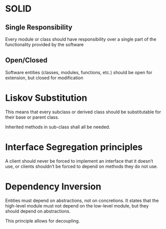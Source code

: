 # SOLID

## Single Responsibility
Every module or class should have responsibility over a single part of the functionality provided by the software

## Open/Closed
Software entities (classes, modules, functions, etc.) should be open for extension, but closed for modification

# Liskov Substitution
This means that every subclass or derived class should be substitutable for their base or parent class.

Inherited methods in sub-class shall all be needed.

# Interface Segregation principles
A client should never be forced to implement an interface that it doesn’t use, or clients shouldn’t be forced to depend on methods they do not use.

# Dependency Inversion
Entities must depend on abstractions, not on concretions. It states that the high-level module must not depend on the low-level module, but they should depend on abstractions.

This principle allows for decoupling.
